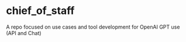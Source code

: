 # chief_of_staff
A repo focused on use cases and tool development for OpenAI GPT use (API and Chat)
